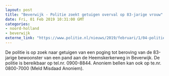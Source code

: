 ```yaml
---
layout: post
title: "Beverwijk - Politie zoekt getuigen overval op 83-jarige vrouw"
date: Fri, 01 Feb 2019 10:31:00 GMT
categories: 
- noord-holland 
- beverwijk 
externe_link: "https://www.politie.nl/nieuws/2019/februari/1/04-politie-zoekt-getuigen-overval-op-83-jarige-vrouw.html"
---
```


De politie is op zoek naar getuigen van een poging tot beroving van de 83-jarige bewoonster van een pand aan de Heemskerkerweg in Beverwijk. De politie is bereikbaar op tel.nr. 0900-8844. Anoniem bellen kan ook op te.nr. 0800-7000 (Meld Misdaad Anoniem).
